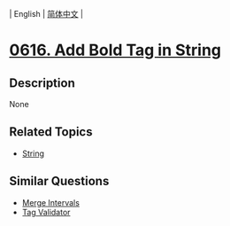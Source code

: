 
| English | [简体中文](README.md) |
# [0616. Add Bold Tag in String](https://leetcode-cn.com/problems/add-bold-tag-in-string/)
## Description
None
## Related Topics
- [String](https://leetcode-cn.com/tag/string)
## Similar Questions
- [Merge Intervals](../merge-intervals/README_EN.md)
- [Tag Validator](../tag-validator/README_EN.md)
